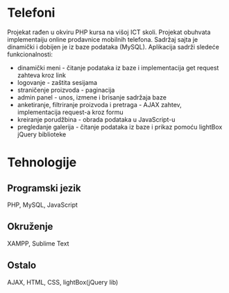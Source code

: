 # Telefoni
Projekat rađen u okviru PHP kursa na višoj ICT skoli. Projekat obuhvata implementaiju online prodavnice mobilnih telefona. Sadržaj sajta je dinamički i dobijen je iz baze podataka (MySQL). Aplikacija sadrži sledeće funkcionalnosti: 
* dinamički meni - čitanje podataka iz baze i implementacija get request zahteva kroz link
* logovanje - zaštita sesijama
* straničenje proizvoda - paginacija
* admin panel - unos, izmene i brisanje sadržaja baze
* anketiranje, filtriranje proizvoda i pretraga - AJAX zahtev, implementacija request-a kroz formu
* kreiranje porudžbina - obrada podataka u JavaScript-u
* pregledanje galerija - čitanje podataka iz baze i prikaz pomoću lightBox jQuery biblioteke

# Tehnologije
## Programski jezik
PHP, MySQL, JavaScript

## Okruženje
XAMPP, Sublime Text

## Ostalo
AJAX, HTML, CSS, lightBox(jQuery lib)
